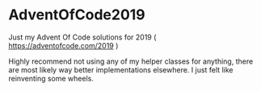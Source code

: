 # AdventOfCode2019

Just my Advent Of Code solutions for 2019 ( https://adventofcode.com/2019 )

Highly recommend not using any of my helper classes for anything, 
there are most likely way better implementations elsewhere. 
I just felt like reinventing some wheels.
